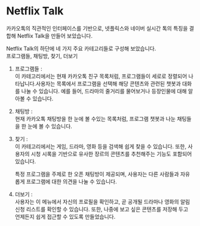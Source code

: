 # Netflix Talk

카카오톡의 직관적인 인터페이스를 기반으로, 넷플릭스와 네이버 실시간 톡의 특징을 결합해
Netflix Talk을 만들어 보았습니다.

Netflix Talk의 하단에 네 가지 주요 카테고리들로 구성해 보았습니다.<br>
프로그램들, 채팅방, 찾기, 더보기

1. 프로그램들 :<br>
   이 카테고리에서는 현재 카카오톡 친구 목록처럼, 프로그램들이 세로로 정렬되어 나타납니다.사용자는 목록에서 프로그램을 선택해 해당 콘텐츠와 관련된 챗봇과 대화를 나눌 수 있습니다.
   예를 들어, 드라마의 줄거리를 물어보거나 등장인물에 대해 알아볼 수 있습니다.

2. 채팅방 :<br>
   현재 카카오톡 채팅방을 한 눈에 볼 수있는 목록처럼, 프로그램 챗봇과 나눈 채팅들을 한 눈에
   볼 수 있습니다.

3. 찾기 :<br>
   이 카테고리에서는 게임, 드라마, 영화 등을 검색해 쉽게 찾을 수 있습니다. 또한, 사용자의
   시청 시록을 기반으로 유사한 장르의 콘텐츠를 추천해주는 기능도 포함되어 있습니다.<br>

   특정 프로그램을 주제로 한 오픈 채팅방이 제공되며, 사용자는 다른 사람들과 자유롭게 프로그램에 대한 의견을 나눌 수 있습니다.

4. 더보기 :<br>
   사용자는 이 메뉴에서 자신의 프로필을 확인하고, 곧 공개될 드라마나 영화의 알림 신청 리스트를 확인할 수 있습니다. 또한, 나중에 보고 싶은 콘텐츠를 저장해 두고 언제든지
   쉽게 접근할 수 있도록 만들었습니다.
